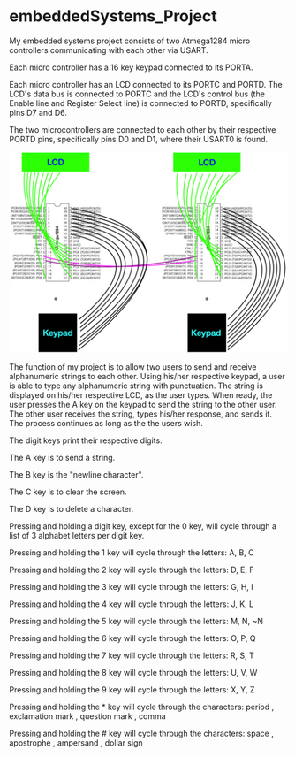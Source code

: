 # embeddedSystems_Project
My embedded systems project consists of two Atmega1284 micro controllers communicating with each other via USART.

Each micro controller has a 16 key keypad connected to its PORTA.

Each micro controller has an LCD connected to its PORTC and PORTD. The LCD's data bus is connected to PORTC and the LCD's control bus (the Enable line and Register Select line) is connected to PORTD, specifically pins D7 and D6.

The two microcontrollers are connected to each other by their respective PORTD pins, specifically pins D0 and D1, where their USART0 is found.

![](Screen%20Shot%202020-04-02%20at%2010.39.48%20PM.png)

The function of my project is to allow two users to send and receive alphanumeric strings to each other. Using his/her respective keypad, a user is able to type any alphanumeric string with punctuation. The string is displayed on his/her respective LCD, as the user types. When ready, the user presses the A key on the keypad to send the string to the other user. The other user receives the string, types his/her response, and sends it. The process continues as long as the the users wish.

The digit keys print their respective digits.

The A key is to send a string.

The B key is the "newline character".

The C key is to clear the screen.

The D key is to delete a character.

Pressing and holding a digit key, except for the 0 key, will cycle through a list of 3 alphabet letters per digit key.

Pressing and holding the 1 key will cycle through the letters: A, B, C

Pressing and holding the 2 key will cycle through the letters: D, E, F

Pressing and holding the 3 key will cycle through the letters: G, H, I

Pressing and holding the 4 key will cycle through the letters: J, K, L

Pressing and holding the 5 key will cycle through the letters: M, N, ~N

Pressing and holding the 6 key will cycle through the letters: O, P, Q

Pressing and holding the 7 key will cycle through the letters: R, S, T

Pressing and holding the 8 key will cycle through the letters: U, V, W

Pressing and holding the 9 key will cycle through the letters: X, Y, Z

Pressing and holding the * key will cycle through the characters: period , exclamation mark , question mark , comma

Pressing and holding the # key will cycle through the characters: space , apostrophe , ampersand , dollar sign
